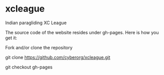 # xcleague
Indian paragliding XC League

The source code of the website resides under gh-pages. Here is how you get it:

Fork and/or clone the repository

git clone https://github.com/cyberorg/xcleague.git

git checkout gh-pages


